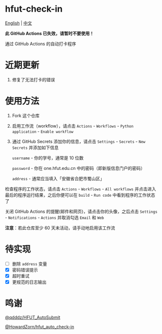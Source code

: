 # hfut-check-in

[English](README.md) | [中文](README_zh.md)

**此 GitHub Actions 已失效，请暂时不要使用！**

通过 GitHub Actions 的自动打卡程序

# 近期更新

1. 修复了无法打卡的错误

# 使用方法

1. Fork 这个仓库

2. 启用工作流（workflow），请点击 `Actions` - `Workflows` - `Python application` - `Enable workflow`

3. 通过 GitHub Secrets 添加你的信息，请点击 `Settings` - `Secrets` - `New Secrets` 并添加如下信息

   `username` - 你的学号，通常是 10 位数

   `password` - 你在 one.hfut.edu.cn 中的密码（即新版信息门户的密码）

   `address` - 通常应当填入「安徽省合肥市蜀山区」

检查程序的工作状态，请点击 `Actions` - `Workflows` - `All workflows` 并点击进入最后的程序运行结果，之后你便可以在 `build` - `Run code` 中看到程序的工作状态了

关闭 GitHub Actions 的提醒(邮件和网页)，请点击你的头像，之后点击 `Settings` - `Notifications` - `Actions` 并取消勾选 `Email` 和 `Web`

**注意**：若此仓库至少 60 天未活动，请手动地启用该工作流

# 待实现

- [ ] 删除 `address` 变量
- [X] 密码错误提示
- [X] 超时重试
- [X] 更规范的日志输出

# 鸣谢

[@qdddz/HFUT_AutoSubmit](https://github.com/qdddz/HFUT_AutoSubmit)

[@HowardZorn/hfut_auto_check-in](https://github.com/HowardZorn/hfut_auto_check-in)
